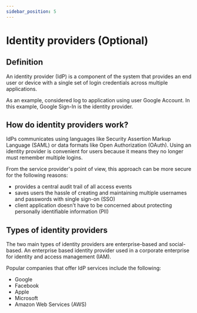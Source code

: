 ```yaml
---
sidebar_position: 5
---
```


# Identity providers (Optional)
## Definition 
An identity provider (IdP) is a component of the system that provides an end user or device with a single set of login credentials across multiple applications.

As an example, considered log to application using user Google Account. In this example, Google Sign-In is the identity provider.

## How do identity providers work?
IdPs communicates using languages like Security Assertion Markup Language (SAML) or data formats like Open Authorization (OAuth).
Using an identity provider is convenient for users because it means they no longer must remember multiple logins.

From the service provider's point of view, this approach can be more secure for the following reasons:
  - provides a central audit trail of all access events
  - saves users the hassle of creating and maintaining multiple usernames and passwords with single sign-on (SSO)
  - client application doesn't have to be concerned about protecting personally identifiable information (PII)

## Types of identity providers
The two main types of identity providers are enterprise-based and social-based. An enterprise based identity provider used in a corporate enterprise for identity and access management (IAM).

Popular companies that offer IdP services include the following:
  - Google
  - Facebook
  - Apple
  - Microsoft
  - Amazon Web Services (AWS)


